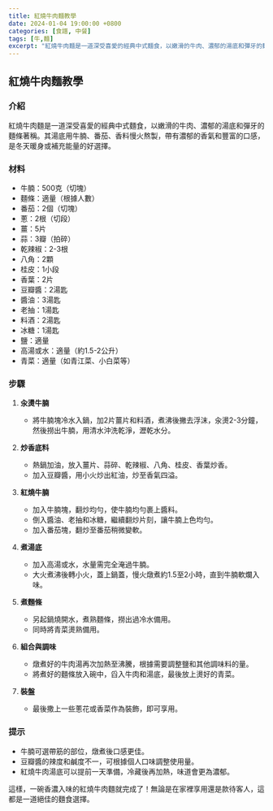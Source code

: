 ```yaml
---
title: 紅燒牛肉麵教學
date: 2024-01-04 19:00:00 +0800
categories: [食譜, 中餐]
tags: [牛,麵] 
excerpt: "紅燒牛肉麵是一道深受喜愛的經典中式麵食，以嫩滑的牛肉、濃郁的湯底和彈牙的麵條著稱"
---
```


## 紅燒牛肉麵教學

### 介紹
紅燒牛肉麵是一道深受喜愛的經典中式麵食，以嫩滑的牛肉、濃郁的湯底和彈牙的麵條著稱。其湯底用牛腩、番茄、香料慢火熬製，帶有濃郁的香氣和豐富的口感，是冬天暖身或補充能量的好選擇。

### 材料
- 牛腩：500克（切塊）
- 麵條：適量（根據人數）
- 番茄：2個（切塊）
- 蔥：2根（切段）
- 薑：5片
- 蒜：3瓣（拍碎）
- 乾辣椒：2-3根
- 八角：2顆
- 桂皮：1小段
- 香葉：2片
- 豆瓣醬：2湯匙
- 醬油：3湯匙
- 老抽：1湯匙
- 料酒：2湯匙
- 冰糖：1湯匙
- 鹽：適量
- 高湯或水：適量（約1.5-2公升）
- 青菜：適量（如青江菜、小白菜等）

### 步驟

1. **汆燙牛腩**
   - 將牛腩塊冷水入鍋，加2片薑片和料酒，煮沸後撇去浮沫，汆燙2-3分鐘，然後撈出牛腩，用清水沖洗乾淨，瀝乾水分。

2. **炒香底料**
   - 熱鍋加油，放入薑片、蒜碎、乾辣椒、八角、桂皮、香葉炒香。
   - 加入豆瓣醬，用小火炒出紅油，炒至香氣四溢。

3. **紅燒牛腩**
   - 加入牛腩塊，翻炒均勻，使牛腩均勻裹上醬料。
   - 倒入醬油、老抽和冰糖，繼續翻炒片刻，讓牛腩上色均勻。
   - 加入番茄塊，翻炒至番茄稍微變軟。

4. **煮湯底**
   - 加入高湯或水，水量需完全淹過牛腩。
   - 大火煮沸後轉小火，蓋上鍋蓋，慢火燉煮約1.5至2小時，直到牛腩軟爛入味。

5. **煮麵條**
   - 另起鍋燒開水，煮熟麵條，撈出過冷水備用。
   - 同時將青菜燙熟備用。

6. **組合與調味**
   - 燉煮好的牛肉湯再次加熱至沸騰，根據需要調整鹽和其他調味料的量。
   - 將煮好的麵條放入碗中，舀入牛肉和湯底，最後放上燙好的青菜。

7. **裝盤**
   - 最後撒上一些蔥花或香菜作為裝飾，即可享用。

### 提示
- 牛腩可選帶筋的部位，燉煮後口感更佳。
- 豆瓣醬的辣度和鹹度不一，可根據個人口味調整使用量。
- 紅燒牛肉湯底可以提前一天準備，冷藏後再加熱，味道會更為濃郁。

這樣，一碗香濃入味的紅燒牛肉麵就完成了！無論是在家裡享用還是款待客人，這都是一道絕佳的麵食選擇。
